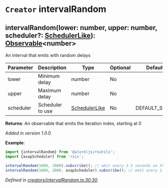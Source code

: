 # `Creator` intervalRandom

## intervalRandom(lower: number, upper: number, scheduler?: [SchedulerLike](https://rxjs.dev/api/index/interface/SchedulerLike)): [Observable](https://rxjs.dev/api/index/class/Observable)\<number>

An interval that emits with random delays

| **Parameter** | **Description** | **Type** | **Optional** | **Default value** |
|---------------|-----------------|----------|--------------|-------------------|
| lower | Minimum delay | <span>number</span> | No |  |
| upper | Maximum delay | <span>number</span> | No |  |
| scheduler | Scheduler to use | <span>[SchedulerLike](https://rxjs.dev/api/index/interface/SchedulerLike)</span> | No | DEFAULT_SCHEDULER |

**Returns**: An observable that emits the iteration index, starting at 0

*Added in version 1.0.0*

**Example**:
```typescript
import {intervalRandom} from '@aloreljs/rxutils';
import {asapScheduler} from 'rxjs';

intervalRandom(1000, 2000).subscribe(); // emit every 1-2 seconds on the default scheduler
intervalRandom(1000, 2000, asapScheduler).subscribe(); // emit every 1-2 seconds on the ASAP scheduler
```

*Defined in [creators/intervalRandom.ts:30:30](https://github.com/Alorel/rxutils/blob/3fadbc6/src/creators/intervalRandom.ts#L30).*